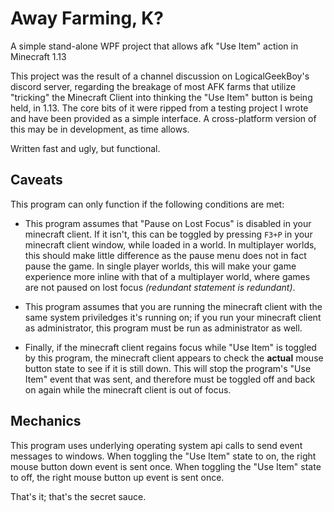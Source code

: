 # Away Farming, K?
A simple stand-alone WPF project that allows afk "Use Item" action in Minecraft 1.13

This project was the result of a channel discussion on LogicalGeekBoy's discord server, regarding the breakage of most AFK farms that utilize "tricking" the Minecraft Client into thinking the "Use Item" button is being held, in 1.13. The core bits of it were ripped from a testing project I wrote and have been provided as a simple interface. A cross-platform version of this may be in development, as time allows.

Written fast and ugly, but functional.

## Caveats
This program can only function if the following conditions are met:

* This program assumes that "Pause on Lost Focus" is disabled in your minecraft client. If it isn't, this can be toggled by pressing ```F3+P``` in your minecraft client window, while loaded in a world. In multiplayer worlds, this should make little difference as the pause menu does not in fact pause the game. In single player worlds, this will make your game experience more inline with that of a multiplayer world, where games are not paused on lost focus _(redundant statement is redundant)_.  

* This program assumes that you are running the minecraft client with the same system priviledges it's running on; if you run your minecraft client as administrator, this program must be run as administrator as well.  

* Finally, if the minecraft client regains focus while "Use Item" is toggled by this program, the minecraft client appears to check the __actual__ mouse button state to see if it is still down. This will stop the program's "Use Item" event that was sent, and therefore must be toggled off and back on again while the minecraft client is out of focus.  

## Mechanics
This program uses underlying operating system api calls to send event messages to windows. When toggling the "Use Item" state to on, the right mouse button down event is sent once. When toggling the "Use Item" state to off, the right mouse button up event is sent once.

That's it; that's the secret sauce.